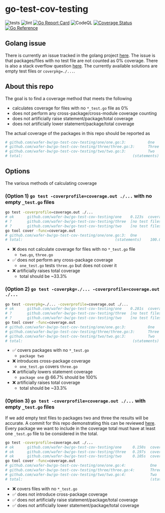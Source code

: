 # go-test-cov-testing
![tests](https://github.com/wafer-bw/go-test-cov-testing/workflows/tests/badge.svg)
![lint](https://github.com/wafer-bw/go-test-cov-testing/workflows/lint/badge.svg)
[![Go Report Card](https://goreportcard.com/badge/github.com/wafer-bw/go-test-cov-testing)](https://goreportcard.com/report/github.com/wafer-bw/go-test-cov-testing)
![CodeQL](https://github.com/wafer-bw/go-test-cov-testing/workflows/CodeQL/badge.svg)
[![Coverage Status](https://coveralls.io/repos/github/wafer-bw/go-test-cov-testing/badge.svg)](https://coveralls.io/github/wafer-bw/go-test-cov-testing)
[![Go Reference](https://pkg.go.dev/badge/github.com/wafer-bw/go-test-cov-testing.svg)](https://pkg.go.dev/github.com/wafer-bw/go-test-cov-testing)

## Golang issue
There is currently an issue tracked in the golang project [here](https://github.com/golang/go/issues/24570).
The issue is that packages/files with no test file are not counted as 0% coverage. There is also a stack overflow question [here](https://stackoverflow.com/questions/59903169/go-wrong-coverage-when-there-is-no-tests-for-a-package). The currently available solutions are empty test files or `coverpkg=./...`.

## About this repo
The goal is to find a coverage method that meets the following
- calculates coverage for files with no `*_test.go` file as 0%
- does not perform any cross-package/cross-module coverage counting
- does not artificially raise statement/package/total coverage
- does not artificially lower statement/package/total coverage

The actual coverage of the packages in this repo should be reported as
```sh
# github.com/wafer-bw/go-test-cov-testing/one/one.go:3:          One             100.0%
# github.com/wafer-bw/go-test-cov-testing/three/three.go:3:      Three           0.0%
# github.com/wafer-bw/go-test-cov-testing/two/two.go:3:          Two             0.0%
# total:                                                  (statements)    33.3%
```
## Options
The various methods of calculating coverage

### (Option 1) `go test -coverprofile=coverage.out ./...` with no empty `_test.go` files
```sh
go test -coverprofile=coverage.out ./...
# ok      github.com/wafer-bw/go-test-cov-testing/one    0.123s  coverage: 100.0% of statements
# ?       github.com/wafer-bw/go-test-cov-testing/three  [no test files]
# ?       github.com/wafer-bw/go-test-cov-testing/two    [no test files]
go tool cover -func=coverage.out
# github.com/wafer-bw/go-test-cov-testing/one/one.go:3:  One             100.0%
# total:                                          (statements)    100.0%
```

- :x: does not calculate coverage for files with no `*_test.go` file
    - `two.go`, `three.go`
- :white_check_mark: does not perform any cross-package coverage
    - `one_test.go` tests `three.go` but does not cover it
- :x: artificially raises total coverage
    - total should be ~33.3%

### (Option 2) `go test -coverpkg=./... -coverprofile=coverage.out ./...`
```sh
go test -coverpkg=./... -coverprofile=coverage.out ./...
# ok      github.com/wafer-bw/go-test-cov-testing/one    0.281s  coverage: 66.7% of statements in ./...
# ?       github.com/wafer-bw/go-test-cov-testing/three  [no test files]
# ?       github.com/wafer-bw/go-test-cov-testing/two    [no test files]
go tool cover -func=coverage.out
# github.com/wafer-bw/go-test-cov-testing/one/one.go:3:          One             100.0%
# github.com/wafer-bw/go-test-cov-testing/three/three.go:3:      Three           100.0%
# github.com/wafer-bw/go-test-cov-testing/two/two.go:3:          Two             0.0%
# total:                                                  (statements)    66.7%
```

- :white_check_mark: covers packages with no `*_test.go`
    - `package two`
- :x: introduces cross-package coverage
    - `one_test.go` covers `three.go`
- :x: artificially lowers statement coverage
    - `package one` @ 66.7% should be 100%
- :x: artificially raises total coverage
    - total should be ~33.3%

### (Option 3) `go test -coverprofile=coverage.out ./...` with empty `_test.go` files
If we add empty test files to packages two and three the results will be accurate. A commit for this repo demonstrating this can be reviewed [here](https://github.com/wafer-bw/go-test-cov-testing/tree/a60ccfe77b03554ca4f13047434ae8973d8995e8). Every package we want to include in the coverage total must have at least one `_test.go` file to be considered in the total.
```sh
go test -coverprofile=coverage.out ./...
# ok      github.com/wafer-bw/go-test-cov-testing/one     0.150s  coverage: 100.0% of statements
# ok      github.com/wafer-bw/go-test-cov-testing/three   0.197s  coverage: 0.0% of statements [no tests to run]
# ok      github.com/wafer-bw/go-test-cov-testing/two     0.105s  coverage: 0.0% of statements [no tests to run]
go tool cover -func=coverage.out
# github.com/wafer-bw/go-test-cov-testing/one/one.go:4:           One             100.0%
# github.com/wafer-bw/go-test-cov-testing/three/three.go:4:       Three           0.0%
# github.com/wafer-bw/go-test-cov-testing/two/two.go:4:           Two             0.0%
# total:                                                          (statements)    33.3%
```

- :x: covers files with no `*_test.go`
- :white_check_mark: does not introduce cross-package coverage
- :white_check_mark: does not artificially raise statement/package/total coverage
- :white_check_mark: does not artificially lower statement/package/total coverage

